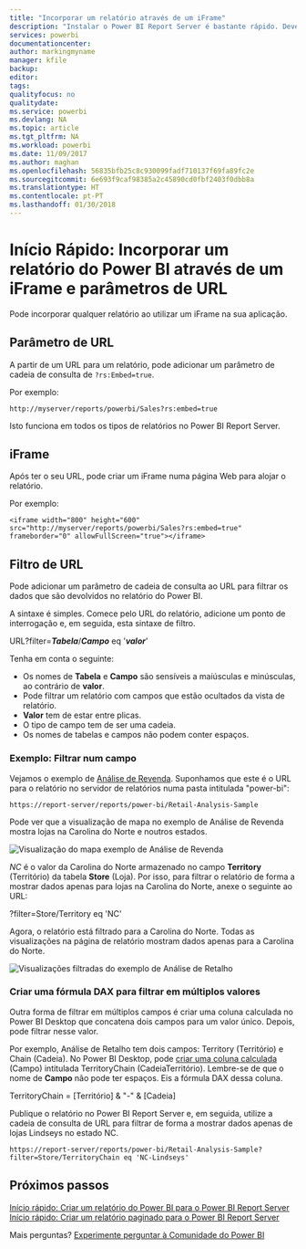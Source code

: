 ```yaml
---
title: "Incorporar um relatório através de um iFrame"
description: "Instalar o Power BI Report Server é bastante rápido. Deve demorar poucos minutos da transferência à instalação e configuração."
services: powerbi
documentationcenter: 
author: markingmyname
manager: kfile
backup: 
editor: 
tags: 
qualityfocus: no
qualitydate: 
ms.service: powerbi
ms.devlang: NA
ms.topic: article
ms.tgt_pltfrm: NA
ms.workload: powerbi
ms.date: 11/09/2017
ms.author: maghan
ms.openlocfilehash: 56835bfb25c8c930099fadf710137f69fa89fc2e
ms.sourcegitcommit: 6e693f9caf98385a2c45890cd0fbf2403f0dbb8a
ms.translationtype: HT
ms.contentlocale: pt-PT
ms.lasthandoff: 01/30/2018
---
```

# <a name="quickstart-embed-a-power-bi-report-using-an-iframe-and-url-parameters"></a>Início Rápido: Incorporar um relatório do Power BI através de um iFrame e parâmetros de URL

Pode incorporar qualquer relatório ao utilizar um iFrame na sua aplicação. 

## <a name="url-parameter"></a>Parâmetro de URL

A partir de um URL para um relatório, pode adicionar um parâmetro de cadeia de consulta de `?rs:Embed=true`.

Por exemplo:

```
http://myserver/reports/powerbi/Sales?rs:embed=true
```

Isto funciona em todos os tipos de relatórios no Power BI Report Server.

## <a name="iframe"></a>iFrame

Após ter o seu URL, pode criar um iFrame numa página Web para alojar o relatório.

Por exemplo:

```
<iframe width="800" height="600" src="http://myserver/reports/powerbi/Sales?rs:embed=true" frameborder="0" allowFullScreen="true"></iframe>
```

## <a name="url-filter"></a>Filtro de URL

Pode adicionar um parâmetro de cadeia de consulta ao URL para filtrar os dados que são devolvidos no relatório do Power BI.

A sintaxe é simples. Comece pelo URL do relatório, adicione um ponto de interrogação e, em seguida, esta sintaxe de filtro.

URL?filter=***Tabela***/***Campo*** eq '***valor***'

Tenha em conta o seguinte:

- Os nomes de **Tabela** e **Campo** são sensíveis a maiúsculas e minúsculas, ao contrário de **valor**.
- Pode filtrar um relatório com campos que estão ocultados da vista de relatório.
- **Valor** tem de estar entre plicas.
- O tipo de campo tem de ser uma cadeia.
- Os nomes de tabelas e campos não podem conter espaços.

###  <a name="example-filter-on-a-field"></a>Exemplo: Filtrar num campo

Vejamos o exemplo de [Análise de Revenda](../sample-datasets.md). Suponhamos que este é o URL para o relatório no servidor de relatórios numa pasta intitulada "power-bi":

```
https://report-server/reports/power-bi/Retail-Analysis-Sample
```

Pode ver que a visualização de mapa no exemplo de Análise de Revenda mostra lojas na Carolina do Norte e noutros estados.

![Visualização do mapa exemplo de Análise de Revenda](media/quickstart-embed/report-server-retail-analysis-sample-map.png)

*NC* é o valor da Carolina do Norte armazenado no campo **Territory** (Território) da tabela **Store** (Loja). Por isso, para filtrar o relatório de forma a mostrar dados apenas para lojas na Carolina do Norte, anexe o seguinte ao URL:

?filter=Store/Territory eq 'NC'

Agora, o relatório está filtrado para a Carolina do Norte. Todas as visualizações na página de relatório mostram dados apenas para a Carolina do Norte.

![Visualizações filtradas do exemplo de Análise de Retalho](media/quickstart-embed/report-server-retail-analysis-sample-filtered-map.png)

### <a name="create-a-dax-formula-to-filter-on-multiple-values"></a>Criar uma fórmula DAX para filtrar em múltiplos valores

Outra forma de filtrar em múltiplos campos é criar uma coluna calculada no Power BI Desktop que concatena dois campos para um valor único. Depois, pode filtrar nesse valor.

Por exemplo, Análise de Retalho tem dois campos: Territory (Território) e Chain (Cadeia). No Power BI Desktop, pode [criar uma coluna calculada](../desktop-tutorial-create-calculated-columns.md) (Campo) intitulada TerritoryChain (CadeiaTerritório). Lembre-se de que o nome de **Campo** não pode ter espaços. Eis a fórmula DAX dessa coluna.

TerritoryChain = [Território] & "-" & [Cadeia]

Publique o relatório no Power BI Report Server e, em seguida, utilize a cadeia de consulta de URL para filtrar de forma a mostrar dados apenas de lojas Lindseys no estado NC.

```
https://report-server/reports/power-bi/Retail-Analysis-Sample?filter=Store/TerritoryChain eq 'NC-Lindseys'

```

## <a name="next-steps"></a>Próximos passos

[Início rápido: Criar um relatório do Power BI para o Power BI Report Server](quickstart-create-powerbi-report.md)  
[Início rápido: Criar um relatório paginado para o Power BI Report Server](quickstart-create-paginated-report.md)  

Mais perguntas? [Experimente perguntar à Comunidade do Power BI](https://community.powerbi.com/)